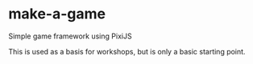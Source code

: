 # make-a-game
Simple game framework using PixiJS

This is used as a basis for workshops, but is only a basic starting point.